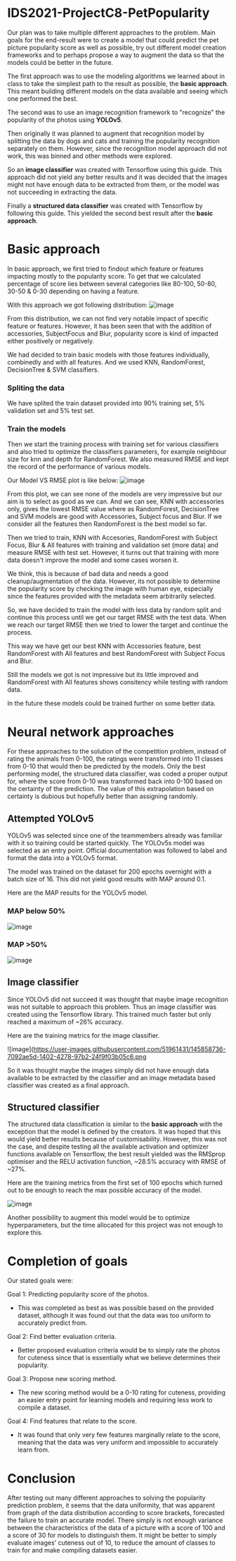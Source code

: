 # IDS2021-ProjectC8-PetPopularity
Our plan was to take multiple different approaches to the problem. Main goals for the end-result were to create a model that could predict the pet picture popularity score as well as possible, try out different model creation frameworks and to perhaps propose a way to augment the data so that the models could be better in the future.

The first approach was to use the modeling algorithms we learned about in class to take the simplest path to the result as possible, the **basic approach**. This meant building different models on the data available and seeing which one performed the best. 

The second was to use an image recognition framework to "recognize" the popularity of the photos using **YOLOv5**.

Then originally it was planned to augment that recognition model by splitting the data by dogs and cats and training the popularity recognition separately on them. However, since the recognition model approach did not work, this was binned and other methods were explored.

So an **image classifier** was created with Tensorflow using this guide. This approach did not yield any better results and it was decided that the images might not have enough data to be extracted from them, or the model was not succeeding in extracting the data.

Finally a **structured data classifier** was created with Tensorflow by following this guide. This yielded the second best result after the **basic approach**.

# Basic approach
In basic approach, we first tried to findout which feature or features impacting mostly to the popularity score. To get that we calculated percentage of score lies between several categories like 80-100, 50-80, 30-50 & 0-30 depending on having a feature. 

With this approach we got following distribution:
![image](./images/featureDistribution.png)

From this distribution, we can not find very notable impact of specific feature or features. However, it has been seen that with the addition of accessories, SubjectFocus and Blur, popularity score is kind of impacted either positively or negatively. 

We had decided to train basic models with those features individually, combinedly and with all features. And we used KNN, RandomForest, DecisionTree & SVM classifiers. 

### Spliting the data
We have splited the train dataset provided into 90% training set, 5% validation set and 5% test set. 

### Train the models
Then we start the training process with training set for various classifiers and also tried to optimize the classifiers parameters, for example neighbour size for knn and depth for RandomForest. We also measured RMSE and kept the record of the performance of various models. 

Our Model VS RMSE plot is like below:
![image](./images/ModelVsRMSE.png)

From this plot, we can see none of the models are very impressive but our aim is to select as good as we can. And we can see, KNN with accessories only, gives the lowest RMSE value where as RandomForest, DecisionTree and SVM models are good with Accessories, Subject focus and Blur. If we consider all the features then RandomForest is the best model so far.

Then we tried to train, KNN with Accesories, RandomForest with Subject Focus, Blur & All features with training and validation set (more data) and measure RMSE with test set. However, it turns out that training with more data doesn't improve the model and some cases worsen it.

We think, this is because of bad data and needs a good cleanup/augmentation of the data. However, its not possible to determine the popularity score by checking the image with human eye, especially since the features provided with the metadata seem arbitrarily selected.

So, we have decided to train the model with less data by random split and continue this process until we get our target RMSE with the test data. When we reach our target RMSE then we tried to lower the target and continue the process. 

This way we have get our best KNN with Accessories feature, best RandomForest with All features and best RandomForest with Subject Focus and Blur.

Still the models we got is not impressive but its little improved and RandomForest with All features shows consitency while testing with random data. 

In the future these models could be trained further on some better data.

# Neural network approaches 
For these approaches to the solution of the competition problem, instead of rating the animals from 0-100, the ratings were transformed into 11 classes from 0-10 that would then be predicted by the models. Only the best performing model, the structured data classifier, was coded a proper output for, where the score from 0-10 was transformed back into 0-100 based on the certainty of the prediction. The value of this extrapolation based on certainty is dubious but hopefully better than assigning randomly.

## Attempted YOLOv5
YOLOv5 was selected since one of the teammembers already was familiar with it so training could be started quickly. The YOLOv5s model was selected as an entry point. Official documentation was followed to label and format the data into a YOLOv5 format.

The model was trained on the dataset for 200 epochs overnight with a batch size of 16. This did not yield good results with MAP around 0.1.

Here are the MAP results for the YOLOv5 model.

### MAP below 50%
![image](https://user-images.githubusercontent.com/51961431/145858920-8755f8ab-0a82-4bc8-87b9-751a2048ea23.png)

### MAP >50%
![image](https://user-images.githubusercontent.com/51961431/145858997-b7aa0f9a-57a7-41d2-a4c2-ae3f5c503e78.png)


## Image classifier
Since YOLOv5 did not succeed it was thought that maybe image recognition was not suitable to approach this problem. Thus an image classifier was created using the Tensorflow library. This trained much faster but only reached a maximum of ~26% accuracy.

Here are the training metrics for the image classifier.

![image](https://user-images.githubusercontent.com/51961431/145858736-7092ae5d-1402-4278-97b2-24f9f03b05c6.png

So it was thought maybe the images simply did not have enough data available to be extracted by the classifier and an image metadata based classifier was created as a final approach.


## Structured classifier
The structured data classification is similar to the **basic approach** with the exception that the model is defined by the creators. It was hoped that this would yield better results because of customisability. However, this was not the case, and despite testing all the available activation and optimizer functions available on Tensorflow, the best result yielded was the RMSprop optimiser and the RELU activation function, ~28.5% accuracy with RMSE of ~27%.

Here are the training metrics from the first set of 100 epochs which turned out to be enough to reach the max possible accuracy of the model.

![image](https://user-images.githubusercontent.com/51961431/145857611-3fc21c6e-f02a-42a9-a7ba-b94e5570fb98.png)

Another possibility to augment this model would be to optimize hyperparameters, but the time allocated for this project was not enough to explore this.

# Completion of goals
Our stated goals were:

Goal 1: Predicting popularity score of the photos.

  - This was completed as best as was possible based on the provided dataset, although it was found out that the data was too uniform to accurately predict from.

Goal 2: Find better evaluation criteria.

  - Better proposed evaluation criteria would be to simply rate the photos for cuteness since that is essentially what we believe determines their popularity.

Goal 3: Propose new scoring method.

  - The new scoring method would be a 0-10 rating for cuteness, providing an easier entry point for learning models and requiring less work to compile a dataset.

Goal 4: Find features that relate to the score.

  - It was found that only very few features marginally relate to the score, meaning that the data was very uniform and impossible to accurately learn from.

# Conclusion
After testing out many different approaches to solving the popularity prediction problem, it seems that the data uniformity, that was apparent from graph of the data distribution according to score brackets, forecasted the failure to train an accurate model. There simply is not enough variance between the characteristics of the data of a picture with a score of 100 and a score of 30 for models to distinguish them. It might be better to simply evaluate images' cuteness out of 10, to reduce the amount of classes to train for and make compiling datasets easier.
